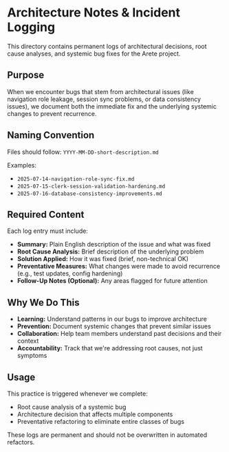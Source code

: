 # Architecture Notes & Incident Logging

This directory contains permanent logs of architectural decisions, root cause analyses, and systemic bug fixes for the Arete project.

## Purpose

When we encounter bugs that stem from architectural issues (like navigation role leakage, session sync problems, or data consistency issues), we document both the immediate fix and the underlying systemic changes to prevent recurrence.

## Naming Convention

Files should follow: `YYYY-MM-DD-short-description.md`

Examples:
- `2025-07-14-navigation-role-sync-fix.md`
- `2025-07-15-clerk-session-validation-hardening.md`
- `2025-07-16-database-consistency-improvements.md`

## Required Content

Each log entry must include:

- **Summary:** Plain English description of the issue and what was fixed
- **Root Cause Analysis:** Brief description of the underlying problem
- **Solution Applied:** How it was fixed (brief, non-technical OK)
- **Preventative Measures:** What changes were made to avoid recurrence (e.g., test updates, config hardening)
- **Follow-Up Notes (Optional):** Any areas flagged for future attention

## Why We Do This

- **Learning:** Understand patterns in our bugs to improve architecture
- **Prevention:** Document systemic changes that prevent similar issues
- **Collaboration:** Help team members understand past decisions and their context
- **Accountability:** Track that we're addressing root causes, not just symptoms

## Usage

This practice is triggered whenever we complete:
- Root cause analysis of a systemic bug
- Architecture decision that affects multiple components
- Preventative refactoring to eliminate entire classes of bugs

These logs are permanent and should not be overwritten in automated refactors.
